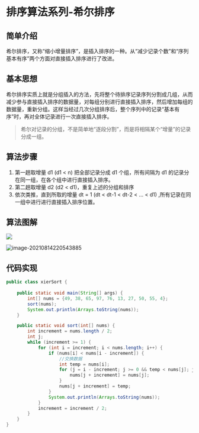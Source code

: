 # 排序算法系列-希尔排序

## 简单介绍

希尔排序，又称“缩小增量排序”，是插入排序的一种。从“减少记录个数”和“序列基本有序”两个方面对直接插入排序进行了改进。

## 基本思想

希尔排序实质上就是分组插入的方法，先将整个待排序记录序列分割成几组，从而减少参与直接插入排序的数据量，对每组分别进行直接插入排序，然后增加每组的数据量，重新分组。这样当经过几次分组排序后，整个序列中的记录“基本有序”时，再对全体记录进行一次直接插入排序。

> 希尔对记录的分组，不是简单地“逐段分割”，而是将相隔某个“增量”的记录分成一组。

## 算法步骤

1. 第一趟取增量 d1 (d1 < n) 把全部记录分成 d1 个组，所有间隔为 d1 的记录分在同一组，在各个组中进行直接插入排序。
2. 第二趟取增量 d2 (d2 < d1)，重复上述的分组和排序
3. 依次类推，直到所取的增量 dt = 1 (dt < dt-1 < dt-2 < ... < d1) ,所有记录在同一组中进行进行直接插入排序位置。

##  算法图解

![](https://ssuu.oss-cn-shenzhen.aliyuncs.com/typecho/%E6%8E%92%E5%BA%8F%E7%AE%97%E6%B3%95/%E5%B8%8C%E5%B0%94%E6%8E%92%E5%BA%8F.png)

![image-20210814220543885](D:\博客主题\typora本地图片\image-20210814220543885.png)

## 代码实现

```java
public class xierSort {
    
    public static void main(String[] args) {
        int[] nums = {49, 38, 65, 97, 76, 13, 27, 50, 55, 4};
        sort(nums);
        System.out.println(Arrays.toString(nums));
    }

    public static void sort(int[] nums) {
        int increment = nums.length / 2;
        int j;
        while (increment >= 1) {
            for (int i = increment; i < nums.length; i++) {
                if (nums[i] < nums[i - increment]) {
                    //交换数据
                    int temp = nums[i];
                    for (j = i - increment; j >= 0 && temp < nums[j]; j -= increment) {
                        nums[j + increment] = nums[j];
                    }
                    nums[j + increment] = temp;
                }
                System.out.println(Arrays.toString(nums));
            }
            increment = increment / 2;
        }
    }
}
```

